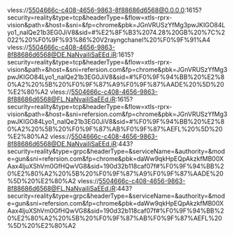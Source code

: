 vless://5504666c-c408-4656-9863-8f88686d6568@0.0.0.0:1615?security=reality&type=tcp&headerType=&flow=xtls-rprx-vision&path=&host=&sni=&fp=chrome&pbk=JGnVRUSzYfMg3pwJKIGO84Lyo1_nalQe21b3EG0JiV8&sid=#%E2%8F%B3%2074.28%20GB%20%7C%2022%20%F0%9F%93%86%20V2rayngchanel%20%F0%9F%91%A4
vless://5504666c-c408-4656-9863-8f88686d6568@DE.NaNvaiIiSaEEd.iR:1615?security=reality&type=tcp&headerType=&flow=xtls-rprx-vision&path=&host=&sni=refersion.com&fp=chrome&pbk=JGnVRUSzYfMg3pwJKIGO84Lyo1_nalQe21b3EG0JiV8&sid=#%F0%9F%94%BB%20%E2%80%A2%20%5B%20%F0%9F%87%A9%F0%9F%87%AADE%20%5D%20%E2%80%A2
vless://5504666c-c408-4656-9863-8f88686d6568@FL.NaNvaiIiSaEEd.iR:1615?security=reality&type=tcp&headerType=&flow=xtls-rprx-vision&path=&host=&sni=refersion.com&fp=chrome&pbk=JGnVRUSzYfMg3pwJKIGO84Lyo1_nalQe21b3EG0JiV8&sid=#%F0%9F%94%BB%20%E2%80%A2%20%5B%20%F0%9F%87%AB%F0%9F%87%AEFL%20%5D%20%E2%80%A2
vless://5504666c-c408-4656-9863-8f88686d6568@DE.NaNvaiIiSaEEd.iR:443?security=reality&type=grpc&headerType=&serviceName=&authority=&mode=gun&sni=refersion.com&fp=chrome&pbk=daWw9qkHpEQpAkzkfMB00XAax4ljuXShVm0GfHQwVG8&sid=190d32b118caf07f#%F0%9F%94%BB%20%E2%80%A2%20%5B%20%F0%9F%87%A9%F0%9F%87%AADE%20%5D%20%E2%80%A2
vless://5504666c-c408-4656-9863-8f88686d6568@FL.NaNvaiIiSaEEd.iR:443?security=reality&type=grpc&headerType=&serviceName=&authority=&mode=gun&sni=refersion.com&fp=chrome&pbk=daWw9qkHpEQpAkzkfMB00XAax4ljuXShVm0GfHQwVG8&sid=190d32b118caf07f#%F0%9F%94%BB%20%E2%80%A2%20%5B%20%F0%9F%87%AB%F0%9F%87%AEFL%20%5D%20%E2%80%A2
